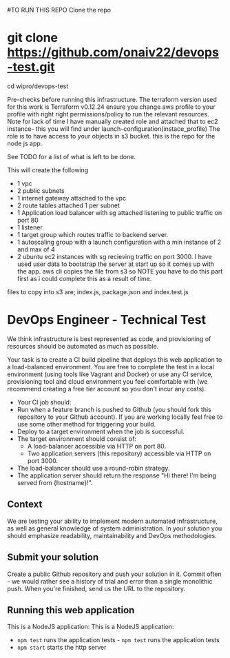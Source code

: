 #TO RUN THIS REPO
Clone the repo
# git clone https://github.com/onaiv22/devops-test.git
cd wipro/devops-test

Pre-checks before running this infrastructure.
The terraform version used for this work is Terraform v0.12.24
ensure you change aws profile to your profile with right right permissions/policy to run the relevant resources.
Note for lack of time I have manually created role and attached that to ec2 instance- this you will find under launch-configuration(instace_profile)
The role is to have access to your objects in s3 bucket. this is the repo for the node js app.

See TODO for a list of what is left to be done.

This will create the following
- 1 vpc
- 2 public subnets
- 1 internet gateway attached to the vpc
- 2 route tables attached 1 per subnet
- 1 Application load balancer with sg attached listening to public traffic on port 80
- 1 listener
- 1 target group which routes traffic to backend server.
- 1 autoscaling group with a launch configuration with a min instance of 2 and max of 4
- 2 ubuntu ec2 instances with sg recieving traffic on port 3000.
I have used user data to bootstrap the server at start up so it comes up with the app. aws cli copies the file from s3 so NOTE you have to do this part first as i could complete this as a result of time.

files to copy into s3 are; index.js, package.json and index.test.js
















# DevOps Engineer - Technical Test
We think infrastructure is best represented as code, and provisioning of resources should be automated as much as possible.

 Your task is to create a CI build pipeline that deploys this web application to a load-balanced
environment. You are free to complete the test in a local environment (using tools like Vagrant and
Docker) or use any CI service, provisioning tool and cloud environment you feel comfortable with (we
recommend creating a free tier account so you don't incur any costs).

 * Your CI job should:
  * Run when a feature branch is pushed to Github (you should fork this repository to your Github account). If you are working locally feel free to use some other method for triggering your build.
  * Deploy to a target environment when the job is successful.
* The target environment should consist of:
  * A load-balancer accessible via HTTP on port 80.
  * Two application servers (this repository) accessible via HTTP on port 3000.
* The load-balancer should use a round-robin strategy.
* The application server should return the response "Hi there! I'm being served from {hostname}!".

 ## Context
We are testing your ability to implement modern automated infrastructure, as well as general knowledge of system administration. In your solution you should emphasize readability, maintainability and DevOps methodologies.

 ## Submit your solution
Create a public Github repository and push your solution in it. Commit often - we would rather see a history of trial and error than a single monolithic push. When you're finished, send us the URL to the repository.

 ## Running this web application
 This is a NodeJS application:	This is a NodeJS application:

- `npm test` runs the application tests	- `npm test` runs the application tests
- `npm start` starts the http server
